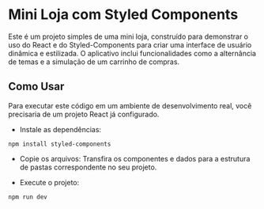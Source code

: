 # Mini Loja com Styled Components

Este é um projeto simples de uma mini loja, construído para demonstrar o uso do React e do Styled-Components para criar uma interface de usuário dinâmica e estilizada. O aplicativo inclui funcionalidades como a alternância de temas e a simulação de um carrinho de compras.

## Como Usar

Para executar este código em um ambiente de desenvolvimento real, você precisaria de um projeto React já configurado.

- Instale as dependências:

``npm install styled-components``

- Copie os arquivos:
 Transfira os componentes e dados para a estrutura de pastas correspondente no seu projeto.

- Execute o projeto:

``npm run dev``
